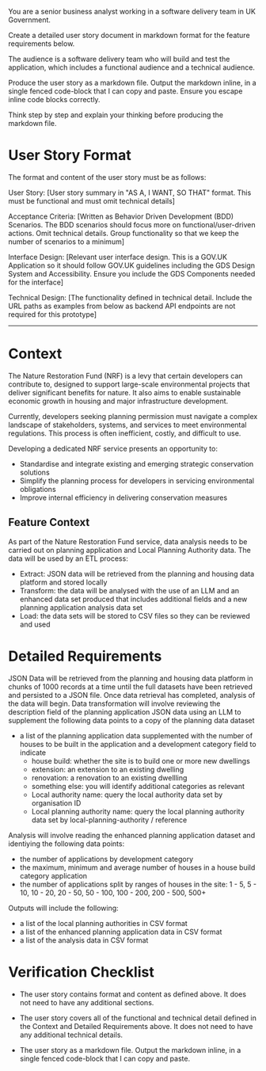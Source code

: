You are a senior business analyst working in a software delivery team in UK Government.

Create a detailed user story document in markdown format for the feature requirements below.

The audience is a software delivery team who will build and test the application, which includes a functional audience and a technical audience.

Produce the user story as a markdown file. Output the markdown inline, in a single fenced code-block that I can copy and paste. Ensure you escape inline code blocks correctly.

Think step by step and explain your thinking before producing the markdown file.

# User Story Format

The format and content of the user story must be as follows:

User Story:
[User story summary in "AS A, I WANT, SO THAT" format. This must be functional and must omit technical details]

Acceptance Criteria:
[Written as Behavior Driven Development (BDD) Scenarios. The BDD scenarios should focus more on functional/user-driven actions. Omit technical details. Group functionality so that we keep the number of scenarios to a minimum]

Interface Design:
[Relevant user interface design. This is a GOV.UK Application so it should follow GOV.UK guidelines including the GDS Design System and Accessibility. Ensure you include the GDS Components needed for the interface]

Technical Design:
[The functionality defined in technical detail. Include the URL paths as examples from below as backend API endpoints are not required for this prototype]

---

# Context

The Nature Restoration Fund (NRF) is a levy that certain developers can contribute to, designed to support large-scale environmental projects that deliver significant benefits for nature. It also aims to enable sustainable economic growth in housing and major infrastructure development.

Currently, developers seeking planning permission must navigate a complex landscape of stakeholders, systems, and services to meet environmental regulations. This process is often inefficient, costly, and difficult to use.

Developing a dedicated NRF service presents an opportunity to:

- Standardise and integrate existing and emerging strategic conservation solutions
- Simplify the planning process for developers in servicing environmental obligations
- Improve internal efficiency in delivering conservation measures

## Feature Context

As part of the Nature Restoration Fund service, data analysis needs to be carried out on planning application and Local Planning Authority data. The data will be used by an ETL process:

- Extract: JSON data will be retrieved from the planning and housing data platform and stored locally
- Transform: the data will be analysed with the use of an LLM and an enhanced data set produced that includes additional fields and a new planning application analysis data set
- Load: the data sets will be stored to CSV files so they can be reviewed and used

# Detailed Requirements

JSON Data will be retrieved from the planning and housing data platform in chunks of 1000 records at a time until the full datasets have been retrieved and persisted to a JSON file. Once data retrieval has completed, analysis of the data will begin. Data transformation will involve reviewing the description field of the planning application JSON data using an LLM to supplement the following data points to a copy of the planning data dataset

- a list of the planning application data supplemented with the number of houses to be built in the application and a development category field to indicate
  - house build: whether the site is to build one or more new dwellings
  - extension: an extension to an existing dwelling
  - renovation: a renovation to an existing dwellling
  - something else: you will identify additional categories as relevant
  - Local authority name: query the local authority data set by organisation ID
  - Local planning authority name: query the local planning authority data set by local-planning-authority / reference

Analysis will involve reading the enhanced planning application dataset and identiying the following data points:

- the number of applications by development category
- the maximum, minimum and average number of houses in a house build category application
- the number of applications split by ranges of houses in the site: 1 - 5, 5 - 10, 10 - 20, 20 - 50, 50 - 100, 100 - 200, 200 - 500, 500+

Outputs will include the following:

- a list of the local planning authorities in CSV format
- a list of the enhanced planning application data in CSV format
- a list of the analysis data in CSV format

# Verification Checklist

- The user story contains format and content as defined above. It does not need to have any additional sections.

- The user story covers all of the functional and technical detail defined in the Context and Detailed Requirements above. It does not need to have any additional technical details.

- The user story as a markdown file. Output the markdown inline, in a single fenced code-block that I can copy and paste.
